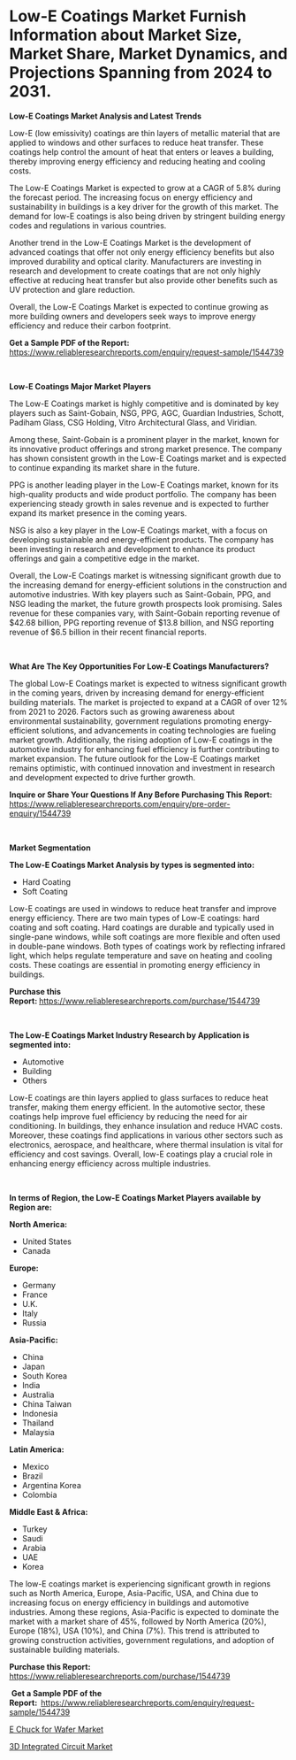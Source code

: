 <p><h1>Low-E Coatings Market Furnish Information about Market Size, Market Share, Market Dynamics, and Projections Spanning from 2024 to 2031.</h1></p><p><strong>Low-E Coatings Market Analysis and Latest Trends</strong></p>
<p><p>Low-E (low emissivity) coatings are thin layers of metallic material that are applied to windows and other surfaces to reduce heat transfer. These coatings help control the amount of heat that enters or leaves a building, thereby improving energy efficiency and reducing heating and cooling costs.</p><p>The Low-E Coatings Market is expected to grow at a CAGR of 5.8% during the forecast period. The increasing focus on energy efficiency and sustainability in buildings is a key driver for the growth of this market. The demand for low-E coatings is also being driven by stringent building energy codes and regulations in various countries.</p><p>Another trend in the Low-E Coatings Market is the development of advanced coatings that offer not only energy efficiency benefits but also improved durability and optical clarity. Manufacturers are investing in research and development to create coatings that are not only highly effective at reducing heat transfer but also provide other benefits such as UV protection and glare reduction.</p><p>Overall, the Low-E Coatings Market is expected to continue growing as more building owners and developers seek ways to improve energy efficiency and reduce their carbon footprint.</p></p>
<p><strong>Get a Sample PDF of the Report:&nbsp;</strong> <a href="https://www.reliableresearchreports.com/enquiry/request-sample/1544739">https://www.reliableresearchreports.com/enquiry/request-sample/1544739</a></p>
<p>&nbsp;</p>
<p><strong>Low-E Coatings Major Market Players</strong></p>
<p><p>The Low-E Coatings market is highly competitive and is dominated by key players such as Saint-Gobain, NSG, PPG, AGC, Guardian Industries, Schott, Padiham Glass, CSG Holding, Vitro Architectural Glass, and Viridian. </p><p>Among these, Saint-Gobain is a prominent player in the market, known for its innovative product offerings and strong market presence. The company has shown consistent growth in the Low-E Coatings market and is expected to continue expanding its market share in the future.</p><p>PPG is another leading player in the Low-E Coatings market, known for its high-quality products and wide product portfolio. The company has been experiencing steady growth in sales revenue and is expected to further expand its market presence in the coming years.</p><p>NSG is also a key player in the Low-E Coatings market, with a focus on developing sustainable and energy-efficient products. The company has been investing in research and development to enhance its product offerings and gain a competitive edge in the market.</p><p>Overall, the Low-E Coatings market is witnessing significant growth due to the increasing demand for energy-efficient solutions in the construction and automotive industries. With key players such as Saint-Gobain, PPG, and NSG leading the market, the future growth prospects look promising. Sales revenue for these companies vary, with Saint-Gobain reporting revenue of $42.68 billion, PPG reporting revenue of $13.8 billion, and NSG reporting revenue of $6.5 billion in their recent financial reports.</p></p>
<p>&nbsp;</p>
<p><strong>What Are The Key Opportunities For Low-E Coatings Manufacturers?</strong></p>
<p><p>The global Low-E Coatings market is expected to witness significant growth in the coming years, driven by increasing demand for energy-efficient building materials. The market is projected to expand at a CAGR of over 12% from 2021 to 2026. Factors such as growing awareness about environmental sustainability, government regulations promoting energy-efficient solutions, and advancements in coating technologies are fueling market growth. Additionally, the rising adoption of Low-E coatings in the automotive industry for enhancing fuel efficiency is further contributing to market expansion. The future outlook for the Low-E Coatings market remains optimistic, with continued innovation and investment in research and development expected to drive further growth.</p></p>
<p><strong>Inquire or Share Your Questions If Any Before Purchasing This Report:</strong> <a href="https://www.reliableresearchreports.com/enquiry/pre-order-enquiry/1544739">https://www.reliableresearchreports.com/enquiry/pre-order-enquiry/1544739</a></p>
<p>&nbsp;</p>
<p><strong>Market Segmentation</strong></p>
<p><strong>The Low-E Coatings Market Analysis by types is segmented into:</strong></p>
<p><ul><li>Hard Coating</li><li>Soft Coating</li></ul></p>
<p><p>Low-E coatings are used in windows to reduce heat transfer and improve energy efficiency. There are two main types of Low-E coatings: hard coating and soft coating. Hard coatings are durable and typically used in single-pane windows, while soft coatings are more flexible and often used in double-pane windows. Both types of coatings work by reflecting infrared light, which helps regulate temperature and save on heating and cooling costs. These coatings are essential in promoting energy efficiency in buildings.</p></p>
<p><strong>Purchase this Report:&nbsp;</strong><a href="https://www.reliableresearchreports.com/purchase/1544739">https://www.reliableresearchreports.com/purchase/1544739</a></p>
<p>&nbsp;</p>
<p><strong>The Low-E Coatings Market Industry Research by Application is segmented into:</strong></p>
<p><ul><li>Automotive</li><li>Building</li><li>Others</li></ul></p>
<p><p>Low-E coatings are thin layers applied to glass surfaces to reduce heat transfer, making them energy efficient. In the automotive sector, these coatings help improve fuel efficiency by reducing the need for air conditioning. In buildings, they enhance insulation and reduce HVAC costs. Moreover, these coatings find applications in various other sectors such as electronics, aerospace, and healthcare, where thermal insulation is vital for efficiency and cost savings. Overall, low-E coatings play a crucial role in enhancing energy efficiency across multiple industries.</p></p>
<p>&nbsp;</p>
<p><strong>In terms of Region, the Low-E Coatings Market Players available by Region are:</strong></p>
<p>
    <p> <strong> North America: </strong>
        <ul>
            <li>United States</li>
            <li>Canada</li>
        </ul>
        </p> 
    <p> <strong> Europe: </strong>
        <ul>
            <li>Germany</li>
            <li>France</li>
            <li>U.K.</li>
            <li>Italy</li>
            <li>Russia</li>
        </ul>
        </p> 
    <p> <strong> Asia-Pacific: </strong>
        <ul>
            <li>China</li>
            <li>Japan</li>
            <li>South Korea</li>
            <li>India</li>
            <li>Australia</li>
            <li>China Taiwan</li>
            <li>Indonesia</li>
            <li>Thailand</li>
            <li>Malaysia</li>
        </ul>
        </p> 
    <p> <strong> Latin America: </strong>
        <ul>
            <li>Mexico</li>
            <li>Brazil</li>
            <li>Argentina Korea</li>
            <li>Colombia</li>
        </ul>
        </p> 
    <p> <strong> Middle East & Africa: </strong>
        <ul>
            <li>Turkey</li>
            <li>Saudi</li>
            <li>Arabia</li>
            <li>UAE</li>
            <li>Korea</li>
        </ul>
    </p>
    </p>
<p><p>The low-E coatings market is experiencing significant growth in regions such as North America, Europe, Asia-Pacific, USA, and China due to increasing focus on energy efficiency in buildings and automotive industries. Among these regions, Asia-Pacific is expected to dominate the market with a market share of 45%, followed by North America (20%), Europe (18%), USA (10%), and China (7%). This trend is attributed to growing construction activities, government regulations, and adoption of sustainable building materials.</p></p>
<p><strong>Purchase this Report: </strong><a href="https://www.reliableresearchreports.com/purchase/1544739">https://www.reliableresearchreports.com/purchase/1544739</a></p>
<p>&nbsp;<strong>Get a Sample PDF of the Report:&nbsp;&nbsp;</strong><a href="https://www.reliableresearchreports.com/enquiry/request-sample/1544739">https://www.reliableresearchreports.com/enquiry/request-sample/1544739</a></p>
<p><strong></strong></p>
<p><p><a href="https://view.publitas.com/reportprime-1/e-chuck-for-wafer-market-provides-a-comprehensive-analysis-including-a-macro-overview-of-the-market-as-well-as-micro-details-such-as-market-size-and-competitive-landscape/">E Chuck for Wafer Market</a></p><p><a href="https://glittery-fuchsia-86a.notion.site/3D-Integrated-Circuit-Market-Provides-Detailed-Segmentation-of-this-Market-based-on-Type-Applicatio-8f17f609cf2f4b3c978b8db4f7709347">3D Integrated Circuit Market</a></p></p>